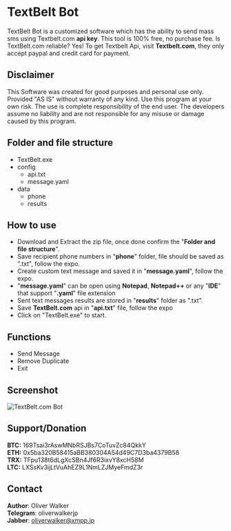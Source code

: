 # TextBelt Bot

TextBelt Bot is a customized software which has the ability to send mass sms using Textbelt.com **api key**. 
This tool is 100% free, no purchase fee. Is TextBelt.com reliable? Yes! To get Textbelt Api, visit **Textbelt.com**, they only accept paypal and credit card for payment.

## Disclaimer

This Software was created for good purposes and personal use only. Provided "AS IS" without warranty of any kind. Use this program at your own risk. The use is complete responsibility of the end user. The developers assume no liability and are not responsible for any misuse or damage caused by this program. 


## Folder and file structure

 - TextBelt.exe
 - config 
   - api.txt
   - message.yaml
 - data
   - phone
   - results

## How to use

 - Download and Extract the zip file, once done confirm the "**Folder and file structure**".
 - Save recipient phone numbers in "**phone**" folder, file should be saved as ".txt", follow the expo.
 - Create custom text message and saved it in "**message.yaml**", follow the expo.   
 - "**message.yaml**" can be open using **Notepad**, **Notepad++** or any "**IDE**" that support "**.yaml**" file extension
 - Sent text messages results are stored in "**results**" folder as ".txt".
 - Save **TextBelt.com** api in "**api.txt**" file, follow the expo
 - Click on "TextBelt.exe" to start.

## Functions
 - Send Message
 - Remove Duplicate
 - Exit 

## Screenshot

![TextBelt.com Bot](https://i.imgur.com/WkMvPL3.jpg "TextBelt Bot ")



## Support/Donation 

**BTC:** 169Tsai3rAswMNbRSJBs7CoTuvZc84QkkY<br/>
**ETH:** 0x5ba320B58415aBB380304A54d49C7D3ba4379B58<br/>
**TRX:** TFpu138t6dLgXcSBn4Jf6R3ixvY8xcH58M<br/>
**LTC:** LXSsKv3ijLtVuAhEZ9L1NmLZJMyeFmdZ3r<br/>

## Contact

**Author**: Oliver Walker <br/>
**Telegram**: oliverwalkerjp <br/>
**Jabber**: oliverwalker@xmpp.jp<br/>
